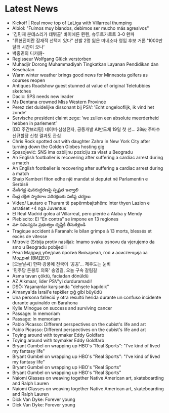 # Latest News
-  Kickoff | Real move top of LaLiga with Villarreal thumping
-  Albiol: "Fuimos muy blandos, debimos ser mucho más agresivos"
-  '김민재 분데스리가 데뷔골' 바이에른 뮌헨, 슈투트가르트 3-0 완파
-  "류현진이란 잠재적 선택지 있다" 선발 2명 잃은 미네소타 영입 후보 거론 '1000만 달러 시간이 오나'
-  박종민의 디카詩-
-  Regisseur Wolfgang Glück verstorben
-  Muhadjir Dorong Muhammadiyah Tingkatkan Layanan Pendidikan dan Kesehatan
-  Warm winter weather brings good news for Minnesota golfers as courses reopen
-  Antiques Roadshow guest stunned at value of original Teletubbies sketches
-  Dacic: SPS needs new leader
-  Ms Dentana crowned Miss Western Province
-  Perez ziet duidelijke dissonant bij PSV: 'Echt ongelooflijk, ik vind het zonde'
-  Servische president claimt zege: ‘we zullen een absolute meerderheid hebben in parlement’
-  [DD 주간브리핑] 네이버·삼성전자, 공동개발 AI반도체 19일 첫 선… 28㎓ 주파수 신규할당 신청 결과도 관심
-  Chris Rock spotted out with daughter Zahra in New York City after turning down the Golden Globes hosting gig
-  Spasojević: SNS ima ozbiljnu poziciju za vlast u Beogradu
-  An English footballer is recovering after suffering a cardiac arrest during a match
-  An English footballer is recovering after suffering a cardiac arrest during a match
-  Shaip Kamberi fiton edhe një mandat si deputet në Parlamentin e Serbisë
-  మేడిగడ్డ పునరుద్ధరణపై స్పష్టత ఇవ్వాలి
-  కేంద్ర రక్షిత స్మారకాల పరిరక్షణకు పటిష్ఠ చర్యలు
-  Video/ Lautaro e Thuram të papërmbajtshëm: Inter thyen Lazion e arratiset +4 nga Juventus
-  El Real Madrid golea al Villarreal, pero pierde a Alaba y Mendy
-  Plebiscito: El “En contra” se impone en 13 regiones
-  మా సమస్యను ప్రభుత్వం దృష్టికి తీసుకెళ్లండి
-  Tragique accident à Faranah: le bilan grimpe à 13 morts, blessés et excès de vitesse
-  Mitrović (Srbija protiv nasilja): Imamo svaku osnovu da vjerujemo da smo u Beogradu pobijedili
-  Реал Мадрид убедлив против Виљареал, гол и асистенција за Модриќ (ВИДЕО)
-  [오늘날씨] 한파·강풍에 전국이 '꽁꽁'… 제주도는 눈비
-  '민주당 돈봉투 의혹' 송영길, 오늘 구속 갈림길
-  Asma tavan çöktü, faciadan dönüldü
-  AZ Alkmaar, lider PSV'yi durduramadı!
-  DSÖ: Yaşananlar karşısında "dehşete kapıldık"
-  Almanya'da İsrail'e tepkiler çığ gibi büyüdü
-  Una persona falleció y otra resultó herida durante un confuso incidente durante aguinaldo en Barahona
-  Kylie Minogue on success and surviving cancer
-  Passage: In memoriam
-  Passage: In memoriam
-  Pablo Picasso: Different perspectives on the cubist's life and art
-  Pablo Picasso: Different perspectives on the cubist's life and art
-  Toying around with toymaker Eddy Goldfarb
-  Toying around with toymaker Eddy Goldfarb
-  Bryant Gumbel on wrapping up HBO's "Real Sports": "I've kind of lived my fantasy life"
-  Bryant Gumbel on wrapping up HBO's "Real Sports": "I've kind of lived my fantasy life"
-  Bryant Gumbel on wrapping up HBO's "Real Sports"
-  Bryant Gumbel on wrapping up HBO's "Real Sports"
-  Naiomi Glasses on weaving together Native American art, skateboarding and Ralph Lauren
-  Naiomi Glasses on weaving together Native American art, skateboarding and Ralph Lauren
-  Dick Van Dyke: Forever young
-  Dick Van Dyke: Forever young
